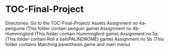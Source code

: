 # TOC-Final-Project
Directories: Go to the TOC-Final-Project/ Assets
Assignment no 4a- penguine (This folder contain penguin game)
Assignment no 4b- Hummingbird (This folder contain Hummingbird game)
Assignment no 5a (This folder contain Roll a ball(PALINDROME) game)
Assignment no 5b (This folder contains Matching parenthesis game and main menu)
